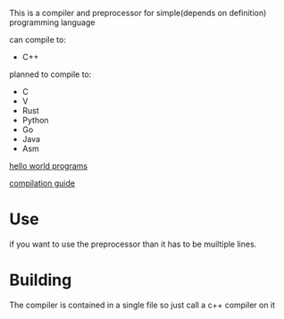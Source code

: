 This is a compiler and preprocessor for simple(depends on definition) programming language

can compile to:
* C++

planned to compile to:
* C
* V
* Rust
* Python
* Go
* Java
* Asm

[hello world programs](https://github.com/Melthen-bor/Aurum_compiler/wiki/Hello-world)

[compilation guide](https://github.com/Melthen-bor/Aurum_compiler/wiki/compiler-flags)
# Use
if you want to use the preprocessor than it has to be muiltiple lines.
# Building
The compiler is contained in a single file so just call a c++ compiler on it
